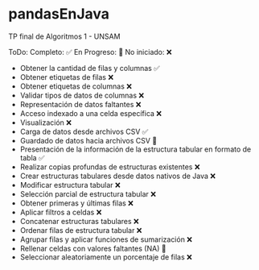 # pandasEnJava
TP final de Algoritmos 1 - UNSAM

ToDo:
Completo: ✅
En Progreso: 🚧
No iniciado: ❌

- Obtener la cantidad de filas y columnas ✅
- Obtener etiquetas de filas ❌
- Obtener etiquetas de columnas ❌
- Validar tipos de datos de columnas ❌
- Representación de datos faltantes ❌
- Acceso indexado a una celda específica ❌
- Visualización ❌
- Carga de datos desde archivos CSV ✅
- Guardado de datos hacia archivos CSV 🚧
- Presentación de la información de la estructura tabular en formato de tabla ✅
- Realizar copias profundas de estructuras existentes ❌
- Crear estructuras tabulares desde datos nativos de Java ❌
- Modificar estructura tabular ❌
- Selección parcial de estructura tabular ❌
- Obtener primeras y últimas filas ❌
- Aplicar filtros a celdas ❌
- Concatenar estructuras tabulares ❌
- Ordenar filas de estructura tabular ❌ 
- Agrupar filas y aplicar funciones de sumarización ❌
- Rellenar celdas con valores faltantes (NA) 🚧
- Seleccionar aleatoriamente un porcentaje de filas ❌